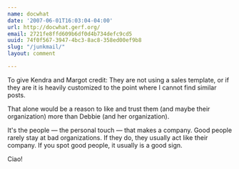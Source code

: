 ```yaml
---
name: docwhat
date: '2007-06-01T16:03:04-04:00'
url: http://docwhat.gerf.org/
email: 2721fe8ffd609b6df0d4b734defc9cd5
uuid: 74f0f567-3947-4bc3-8ac8-358ed00ef9b8
slug: "/junkmail/"
layout: comment

---
```


To give Kendra and Margot credit:  They are not using a sales template, or if they are it is heavily customized to the point where I cannot find similar posts.

That alone would be a reason to like and trust them (and maybe their organization) more than  Debbie (and her organization).

It's the people &mdash; the personal touch &mdash; that makes a company.  Good people rarely stay at bad organizations.  If they do, they usually act like their company.  If you spot good people, it usually is a good sign.

Ciao!
